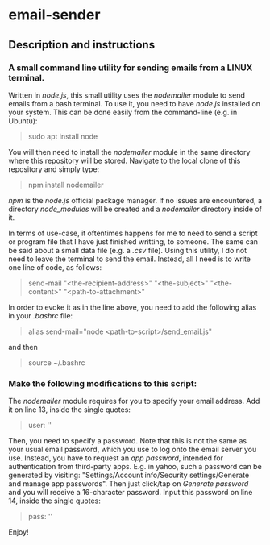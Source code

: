 # email-sender
## Description and instructions
### A small command line utility for sending emails from a LINUX terminal.

Written in *node.js*, this small utility uses the *nodemailer* module to send emails from a bash terminal. To use it, you need to have *node.js* installed on your system. This can be done easily from the command-line (e.g. in Ubuntu):
>sudo apt install node

You will then need to install the *nodemailer* module in the same directory where this repository will be stored. Navigate to the local clone of this repository and simply type:
>npm install nodemailer

*npm* is the *node.js* official package manager. If no issues are encountered, a directory *node_modules* will be created and a *nodemailer* directory inside of it.

In terms of use-case, it oftentimes happens for me to need to send a script or program file that I have just finished writting, to someone. The same can be said about a small data file (e.g. a *.csv* file). Using this utility, I do not need to leave the terminal to send the email. Instead, all I need is to write one line of code, as follows:

>send-mail "\<the-recipient-address\>" "\<the-subject\>" "\<the-content\>" "\<path-to-attachment\>"

In order to evoke it as in the line above, you need to add the following alias in your *.bashrc* file:

>alias send-mail="node \<path-to-script\>/send_email.js"

and then

>source ~/.bashrc

### Make the following modifications to this script:
The *nodemailer* module requires for you to specify your email address. Add it on line 13, inside the single quotes:
>user: ''

Then, you need to specify a password. Note that this is not the same as your usual email password, which you use to log onto the email server you use. Instead, you have to request an *app password*, intended for authentication from third-party apps. E.g. in yahoo, such a password can be generated by visiting: "Settings/Account info/Security settings/Generate and manage app passwords". Then just click/tap on *Generate password* and you will receive a 16-character password. Input this password on line 14, inside the single quotes:
>pass: ''

Enjoy!
